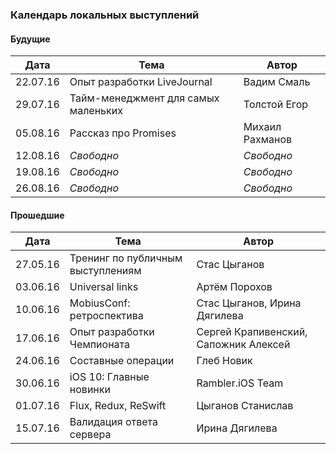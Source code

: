 ### Календарь локальных выступлений

#### Будущие

| Дата        | Тема           | Автор  |
| ------------- |-------------| -----|
| 22.07.16      | Опыт разработки LiveJournal      |   Вадим Смаль |
| 29.07.16      | Тайм-менеджмент для самых маленьких     |  Толстой Егор |
| 05.08.16      | Рассказ про Promises      |   Михаил Рахманов |
| 12.08.16      | *Свободно*      |   *Свободно* |
| 19.08.16      | *Свободно*      |   *Свободно* |
| 26.08.16      | *Свободно*      |   *Свободно* |

#### Прошедшие

| Дата        | Тема           | Автор  |
| ------------- |-------------| -----|
| 27.05.16      | Тренинг по публичным выступлениям | Стас Цыганов |
| 03.06.16      | Universal links      |   Артём Порохов |
| 10.06.16      | MobiusConf: ретроспектива      |    Стас Цыганов, Ирина Дягилева |
| 17.06.16      | Опыт разработки Чемпионата      |    Сергей Крапивенский, Сапожник Алексей |
| 24.06.16      | Составные операции      |   Глеб Новик |
| 30.06.16      | iOS 10: Главные новинки      |  Rambler.iOS Team  |
| 01.07.16      | Flux, Redux, ReSwift      |  Цыганов Станислав  |
| 15.07.16      | Валидация ответа сервера | Ирина Дягилева |
